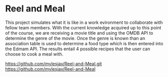 # Reel and Meal

This project simulates what it is like in a work evironment to collaborate with fellow team members. With the current knowledge acquired up to this point of the course, we are receiving a movie title and using the OMDB API to determine the genre of the movie. Once the genre is known than an association table is used to determine a food type which is then entered into the Edmam API. The results entail 4 possible recipes that the user can choose to cook a meal with.

https://github.com/mylesjav/Reel-and-Meal.git
https://github.com/mylesjav/Reel-and-Meal
